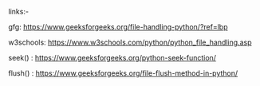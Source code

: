 links:-

gfg: https://www.geeksforgeeks.org/file-handling-python/?ref=lbp

w3schools: https://www.w3schools.com/python/python_file_handling.asp

seek() : https://www.geeksforgeeks.org/python-seek-function/

flush() : https://www.geeksforgeeks.org/file-flush-method-in-python/